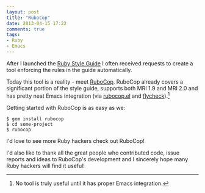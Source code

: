 ```yaml
---
layout: post
title: "RuboCop"
date: 2013-04-15 17:22
comments: true
tags:
- Ruby
- Emacs
---
```


After I launched the
[Ruby Style Guide](https://github.com/rubocop-hq/ruby-style-guide) I
often received requests to create a tool enforcing the rules in the guide
automatically.

Today this tool is a reality - meet
[RuboCop](https://github.com/rubocop-hq/rubocop). RuboCop already covers
a significant portion of the style guide, supports both MRI 1.9 and MRI 2.0
and has pretty neat Emacs integration (via
[rubocop.el](https://github.com/rubocop-hq/rubocop-emacs) and
[flycheck](https://github.com/lunaryorn/flycheck)).[^1]

Getting started with RuboCop is as easy as we:

``` shellsession
$ gem install rubocop
$ cd some-project
$ rubocop
```

I'd love to see more Ruby hackers check out RuboCop!

I'd also like to thank all the great people who contributed code, issue
reports and ideas to RuboCop's development and I sincerely hope many
Ruby hackers will find it useful!

[^1]: No tool is truly useful until it has proper Emacs integration.
